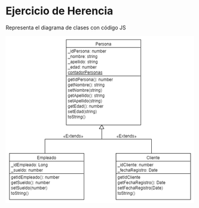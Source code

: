 # Ejercicio de Herencia

Representa el diagrama de clases con código JS 

![Diagrama de clases](diagrama.png)
